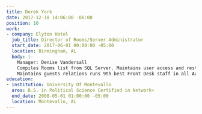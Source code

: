```yaml
---
title: Derek York
date: 2017-12-18 14:06:00 -06:00
position: 10
work:
- company: Elyton Hotel
  job_title: Director of Rooms/Server Administrator
  start_date: 2017-06-01 00:00:00 -05:00
  location: Birmingham, AL
  body: |-
    Manager: Denise Vandersall
    Compiles Rooms list from SQL Server. Maintains user access and restrictions. Troubleshoots connectivity issues with guests. Trains employees in Micros and Opera by Oracle. Resolves any Opera and Micros issues.
    Maintains guests relations runs 9th best Front Desk staff in all Autograph Collection Hotel brand with Marriott International.. Manages 65 employees.
education:
- institution: University Of Montevallo
  area: B.S. in Political Science Certified in Network+
  end_date: 2008-05-01 01:00:00 -05:00
  location: Montevallo, AL
---
```


